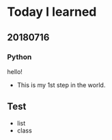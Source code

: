 # Today I learned 

## 20180716 
### Python 
hello! 

* This is my 1st step in the world. 


## Test 
* list 
* class 
